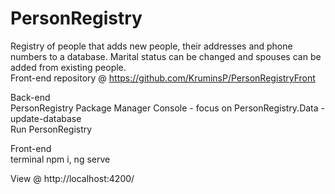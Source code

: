 # PersonRegistry

Registry of people that adds new people, their addresses and phone numbers to a database. Marital status can be changed and spouses can be added from existing people.  
Front-end repository @ https://github.com/KruminsP/PersonRegistryFront


Back-end         
PersonRegistry Package Manager Console  - focus on PersonRegistry.Data - update-database  
Run PersonRegistry
  
Front-end  
terminal npm i, ng serve

View @ http://localhost:4200/
